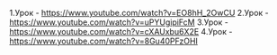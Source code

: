 1.Урок - https://www.youtube.com/watch?v=EO8hH_2OwCU
2.Урок - https://www.youtube.com/watch?v=uPYUgipiFcM
3.Урок - https://www.youtube.com/watch?v=cXAUxbu6X2E
4.Урок - https://www.youtube.com/watch?v=8Gu40PFzOHI
